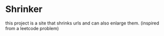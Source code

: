 # Shrinker
this project is a site that shrinks urls and can also enlarge them.
(inspired from a leetcode problem)
